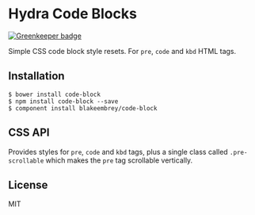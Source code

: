 # Hydra Code Blocks

[![Greenkeeper badge](https://badges.greenkeeper.io/blakeembrey/hydra-code.svg)](https://greenkeeper.io/)

Simple CSS code block style resets. For `pre`, `code` and `kbd` HTML tags.

## Installation

```
$ bower install code-block
$ npm install code-block --save
$ component install blakeembrey/code-block
```

## CSS API

Provides styles for `pre`, `code` and `kbd` tags, plus a single class called `.pre-scrollable` which makes the `pre` tag scrollable vertically.

## License

MIT
